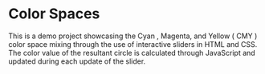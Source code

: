 # Color Spaces

This is a demo project showcasing the Cyan , Magenta, and Yellow ( CMY ) color space mixing 
through the use of interactive sliders in HTML and CSS. The color value of the resultant circle
is calculated through JavaScript and updated during each update of the slider.
